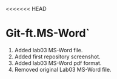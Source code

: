 <<<<<<< HEAD
# Git-ft.MS-Word`
1) Added lab03 MS-Word file.
2) Added first repository screenshot.
3) Added lab03 MS-Word pdf format.
4) Removed original Lab03 MS-Word file.
